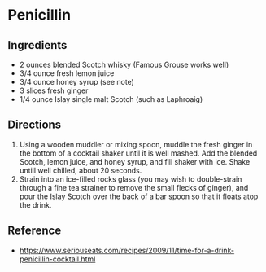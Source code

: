 # Penicillin

## Ingredients
* 2 ounces blended Scotch whisky (Famous Grouse works well)
* 3/4 ounce fresh lemon juice
* 3/4 ounce honey syrup (see note)
* 3 slices fresh ginger
* 1/4 ounce Islay single malt Scotch (such as Laphroaig)

## Directions
1. Using a wooden muddler or mixing spoon, muddle the fresh ginger in the bottom of a cocktail shaker until it is well mashed. Add the blended Scotch, lemon juice, and honey syrup, and fill shaker with ice. Shake untill well chilled, about 20 seconds.
2. Strain into an ice-filled rocks glass (you may wish to double-strain through a fine tea strainer to remove the small flecks of ginger), and pour the Islay Scotch over the back of a bar spoon so that it floats atop the drink.

## Reference
* https://www.seriouseats.com/recipes/2009/11/time-for-a-drink-penicillin-cocktail.html
